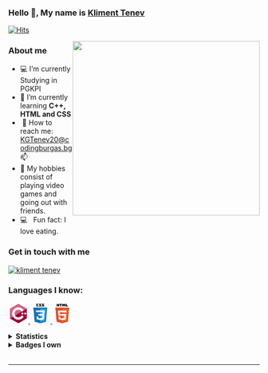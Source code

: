 ### Hello 👋, My name is [Kliment Tenev](https://github.com/KGTenev20/)

[![Hits](https://hits.seeyoufarm.com/api/count/incr/badge.svg?url=https%3A%2F%2Fgithub.com%2FKGTenev2098&count_bg=%2379C83D&title_bg=%23555555&icon=nucleo.svg&icon_color=%23F7F7F7&title=Visitors&edge_flat=false)](https://hits.seeyoufarm.com)

<img align="right" height="350" width="375" alt="" src="https://thumbs.gfycat.com/CheerySeparateGoldeneye-size_restricted.gif" />

### About me
- 💻 I’m currently Studying in PGKPI
- 🌱 I’m currently learning **C++, HTML and CSS**
- &nbsp;🚀 How to reach me: KGTenev20@codingburgas.bg 📫
- 👾 My hobbies consist of playing video games and going out with friends.
- 💻 &nbsp; Fun fact: I love eating.

### Get in touch with me
 <p align="left">
<a href="https://www.facebook.com/kliment.tenev/" target="blank"><img align="center" src="https://raw.githubusercontent.com/rahuldkjain/github-profile-readme-generator/master/src/images/icons/Social/facebook.svg" alt="kliment tenev" height="30" width="40" /></a>
</p>


<h3 align="left">Languages I know:</h3>
<p align="left"> <a href="https://www.w3schools.com/cpp/" target="_blank"> <img src="https://raw.githubusercontent.com/devicons/devicon/master/icons/cplusplus/cplusplus-original.svg" alt="cplusplus" width="40" height="40"/> </a> <a href="https://www.w3schools.com/css/" target="_blank"> <img src="https://raw.githubusercontent.com/devicons/devicon/master/icons/css3/css3-original-wordmark.svg" alt="css3" width="40" height="40"/> </a> <a href="https://www.w3.org/html/" target="_blank"> <img src="https://raw.githubusercontent.com/devicons/devicon/master/icons/html5/html5-original-wordmark.svg" alt="html5" width="40" height="40"/> </a> </p>

<details>	
  <summary><b>Statistics</b></summary>

<p>&nbsp;<img align="center" src="https://github-readme-stats.vercel.app/api?username=kgtenev20&show_icons=true&locale=en" alt="kgtenev20" /></p>

</details>

<details style = "display: inline;">
  <summary><b>Badges I own</b></summary>

<a href ="http://www.credly.com/badges/41931c0f-5be8-4e13-b3fa-82f0defd1957"><img align="left" alt="HTML" width="200px" src="https://images.credly.com/size/110x110/images/241488f4-9110-41aa-804e-51a8f8ba430d/MTA-Introduction_to_Programming_Using_HTML_and_CSS-600x600.png" ></a>
 <a href ="https://www.credly.com/earner/earned/badge/b25fd806-cdc5-4296-a6ff-3e651e00ec07"><img align="left" alt="Word Office 2016" width="200px" src="https://images.credly.com/size/110x110/images/fd092703-61db-4e9f-9c7c-2211d44ca87d/MOS_Word.png" ></a>
</details>  

<br>
  <hr>
<div align="center">
